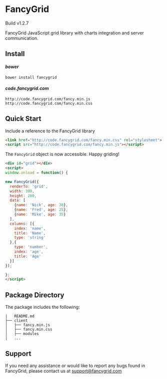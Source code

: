 # FancyGrid

Build v1.2.7

FancyGrid JavaScript grid library with charts integration and server communication.

## Install

#### *bower*
```
bower install fancygrid
```

#### *code.fancygrid.com*
```
http://code.fancygrid.com/fancy.min.js
http://code.fancygrid.com/fancy.min.css
```

## Quick Start
Include a reference to the FancyGrid library

```html
<link href="http://code.fancygrid.com/fancy.min.css" rel="stylesheet">
<script src="http://code.fancygrid.com/fancy.min.js"></script>
```
The `FancyGrid` object is now accessible. Happy griding!
```html
<div id="grid"></div>
<script>
window.onload = function() {

new FancyGrid({
  renderTo: 'grid',
  width: 300,
  height: 200,
  data: [
	{name: 'Nick', age: 30},
	{name: 'Fred', age: 25},
	{name: 'Mike', age: 35}
  ],  
  columns: [{
    index: 'name',
    title: 'Name',    
    type: 'string'
  },{
	type: 'number',
    index: 'age',
    title: 'Age'
  }]
});

};
</script>
```

## Package Directory
The package includes the following:
```
|   README.md
├── client
│   ├── fancy.min.js
│   ├── fancy.min.css
│   ├── modules
|   ...
```

## Support
If you need any assistance or would like to report any bugs found in FancyGrid, please contact us at support@fancygrid.com